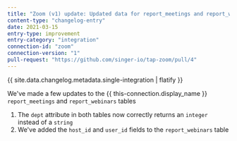 ```yaml
---
title: "Zoom (v1) update: Updated data for report_meetings and report_webinars tables"
content-type: "changelog-entry"
date: 2021-03-15
entry-type: improvement
entry-category: "integration"
connection-id: "zoom"
connection-version: "1"
pull-request: "https://github.com/singer-io/tap-zoom/pull/4"
---
```


{{ site.data.changelog.metadata.single-integration | flatify }}

We've made a few updates to the {{ this-connection.display_name }} `report_meetings` and `report_webinars` tables

1. The `dept` attribute in both tables now correctly returns an `integer` instead of a `string`
2. We've added the `host_id` and `user_id` fields to the `report_webinars` table
